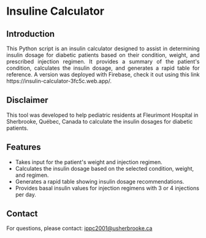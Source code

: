 # Insuline Calculator

## Introduction
<p align="justify"> This Python script is an insulin calculator designed to assist in determining insulin dosage for diabetic patients based on their condition, weight, and prescribed injection regimen. It provides a summary of the patient's condition, calculates the insulin dosage, and generates a rapid table for reference. A version was deployed with Firebase, check it out using this link https://insulin-calculator-3fc5c.web.app/.</p>

## Disclaimer
This tool was developed to help pediatric residents at Fleurimont Hospital in Sherbrooke, Québec, Canada to calculate the insulin dosages for diabetic patients.

## Features
- Takes input for the patient's weight and injection regimen.
- Calculates the insulin dosage based on the selected condition, weight, and regimen.
- Generates a rapid table showing insulin dosage recommendations.
- Provides basal insulin values for injection regimens with 3 or 4 injections per day.

## Contact
For questions, please contact: ippc2001@usherbrooke.ca

